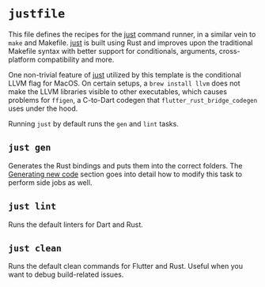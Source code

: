 # `justfile`

This file defines the recipes for the [just] command runner, in a similar vein to `make` and Makefile. [just] is built using Rust and improves upon the traditional Makefile syntax with better support for
conditionals, arguments, cross-platform compatibility and more.

One non-trivial feature of [just] utilized by this template is the
conditional LLVM flag for MacOS. On certain setups, a `brew install llvm` does not make the LLVM libraries visible to other executables, which causes problems for `ffigen`, a C-to-Dart codegen that `flutter_rust_bridge_codegen` uses under the hood.

Running `just` by default runs the `gen` and `lint` tasks.

## `just gen`

Generates the Rust bindings and puts them into the correct folders.
The [Generating new code](../generate.md) section goes into detail how to modify
this task to perform side jobs as well.

## `just lint`

Runs the default linters for Dart and Rust.

## `just clean`

Runs the default clean commands for Flutter and Rust.
Useful when you want to debug build-related issues.

[just]: https://github.com/casey/just

